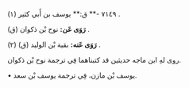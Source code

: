 ٧١٤٩ -** ق:** يوسف بن أَبي كثير (١) .

**رَوَى عَن:** نوح بْن ذكوان (ق) .

**رَوَى عَنه:** بقية بْن الوليد (ق) (٢) .

روى لهِ ابن ماجه حديثين قد كتبناهما فِي ترجمة نوح بْن ذكوان.

• يوسف بْن مازن، فِي ترجمة يوسف بْن سعد.